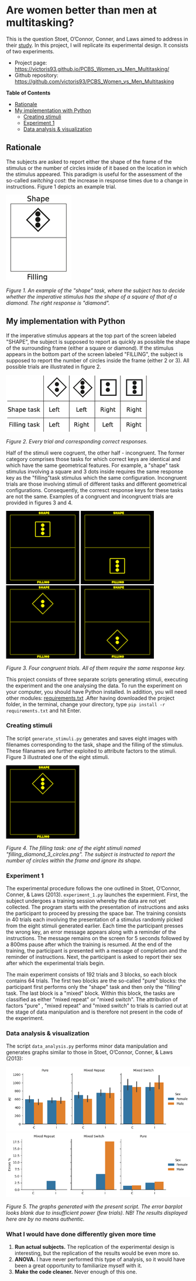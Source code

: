 Are women better than men at multitasking?
=======================================

This is the question Stoet, O’Connor, Conner, and Laws aimed to address in their [study](https://bmcpsychology.biomedcentral.com/articles/10.1186/2050-7283-1-18). In this project, I will replicate its experimental design. It consists of two experiments.
 
- Project page: <https://victoris93.github.io/PCBS_Women_vs_Men_Multitasking/>
- Github repository: <https://github.com/victoris93/PCBS_Women_vs_Men_Multitasking>

**Table of Contents**
- [Rationale](#Rationale)
- [My implementation with Python](#my-implementation-with-python)
	- [Creating stimuli](#creating-stimuli)
	- [Experiment 1](#experiment-1)
	- [Data analysis & visualization](#data-analysis-&-visualization)

## Rationale
The subjects are asked to report either the shape of the frame of the stimulus or the number of circles inside of it based on the location in which the stimulus appeared. This paradigm is useful for the assessment of the so-called *switching cost*: the increase in response times due to a change in instructions. Figure 1 depicts an example trial.

![Figure 1.](readme_figures/example_trial.png)

*Figure 1. An example of the "shape" task, where the subject has to decide whether the imperative stimulus has the shape of a square of that of a diamond. The right response is "diamond".*


## My implementation with Python

If the imperative stimulus appears at the top part of the screen labeled "SHAPE", the subject is supposed to report as quickly as possible the shape of the surrounding frame (either a square or diamond). If the stimulus appears in the bottom part of the screen labeled "FILLING", the subject is supposed to report the number of circles inside the frame (either 2 or 3). All possible trials are illustrated in figure 2.

![Figure 2.](readme_figures/trial_responses.png)

*Figure 2. Every trial and corresponding correct responses.*

Half of the stimuli were cogruent, the other half - incongruent. The former category comprises those tasks for which correct keys are identical and which have the same geometrical features. For example, a "shape" task stimulus involving a square and 3 dots inside requires the same response key as the "filling"task stimulus which the same configuration. Incongruent trials are those involving stimuli of different tasks and different geometrical configurations. Consequently, the corresct response keys for these tasks are not the same. Examples of a congruent and incongruent trials are provided in figures 3 and 4.

![Congruent Square 1.](readme_figures/congruent_trial_shape_square.png) ![Congruent Square 2.](readme_figures/congruent_trial_filling_square.png) ![Congruent Diamond 1.](readme_figures/congruent_trial_shape_diamond.png) ![Congruent Diamond 2.](readme_figures/congruent_trial_filling_diamond.png) 

*Figure 3. Four congruent trials. All of them require the same response key.*

This project consists of three separate scripts generating stimuli, executing the experiment and the one analysing the data. To run the experiment on your computer, you should have Python installed. In addition, you will need other modules: [requirements.txt](https://github.com/victoris93/PCBS_Women_vs_Men_Multitasking/requirements.txt) .After having downloaded the project folder, in the terminal, change your directory, type `pip install -r requirements.txt` and hit Enter.

### Creating stimuli

The script `generate_stimuli.py` generates and saves eight images with filenames corresponding to the task, shape and the filling of the stimulus. These filanames are further exploited to attribute factors to the stimuli. Figure 3 illustrated one of the eight stimuli.

![Figure 4.](readme_figures/stimulus_example.png)

*Figure 4. The filling task: one of the eight stimuli named "filling_diamond_3_circles.png". The subject is instructed to report the number of circles within the frame and ignore its shape.*

### Experiment 1
The experimental procedure follows the one outlined in Stoet, O’Connor, Conner, & Laws (2013).  `experiment_1.py` launches the expermient. 
First, the subject undergoes a training session whereby the data are not yet collected. The program starts with the presentation of instructions and asks the participant to proceed by pressing the space bar. The training consists in 40 trials each involving the presentation of a stimulus randomly picked from the eight stimuli generated earlier. Each time the participant presses the wrong key, an error message appears along with a reminder of the instructions. The message remains on the screen for 5 seconds followed by a 800ms pause after which the training is resumed.
At the end of the training, the participant is presented with a message of completion and the reminder of instructions. Next, the participant is asked to report their sex after which the experimental trials begin.

The main experiment consists of 192 trials and 3 blocks, so each block contains 64 trials. The first two blocks are the so-called "pure" blocks: the participant first performs only the "shape" task and then only the "filling" task. The last block is a "mixed" block. Within this block, the tasks are classified as either "mixed repeat" or "mixed switch". The attribution of factors "pure" , "mixed repeat" and "mixed switch" to trials is carried out at the stage of data manipulation and is therefore not present in the code of the experiment.

### Data analysis & visualization

The script  `data_analysis.py` performs minor data manipulation and generates graphs similar to those in  Stoet, O’Connor, Conner, & Laws (2013):

![Plot 1.](Graphs/RT_condition_congruency_sex.png) ![Plot 2.](Graphs/Error_rate_condition_congruency_sex.png)

*Figure 5. The graphs generated with the present script. The error barplot looks blank due to insufficient power (few trials). NB! The results displayed here are by no means authentic.*

### What I would have done differently given more time

1. **Run actual subjects.** The replication of the experimental design is interesting, but the replication of the results would be even more so.
2. **ANOVA.** I have never performed this type of analysis, so it would have been a great opportunity to familiarize myself with it.
3. **Make the code cleaner.** Never enough of this one.

